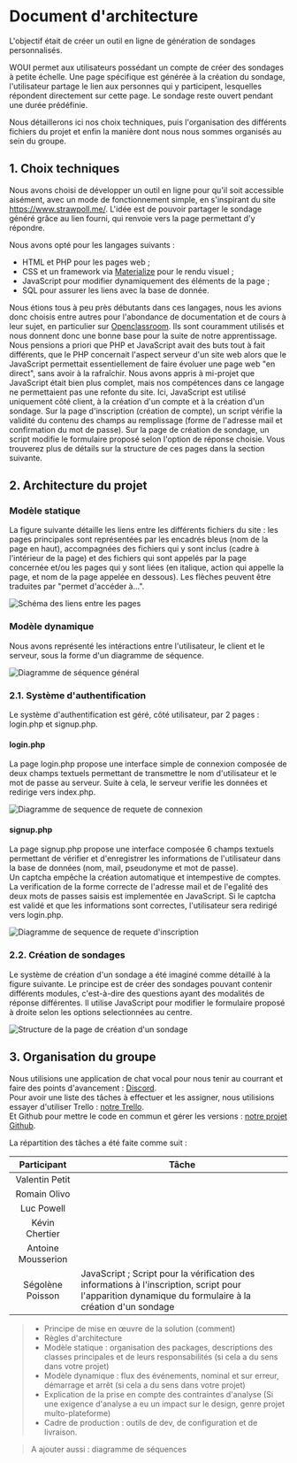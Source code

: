 # Document d'architecture
L'objectif était de créer un outil en ligne de génération de sondages personnalisés.

WOUI permet aux utilisateurs possédant un compte de créer des sondages à petite échelle. Une page spécifique est générée à la création du sondage, l'utilisateur partage le lien aux personnes qui y participent, lesquelles répondent directement sur cette page. Le sondage reste ouvert pendant une durée prédéfinie.

Nous détaillerons ici nos choix techniques, puis l'organisation des différents fichiers du projet et enfin la manière dont nous nous sommes organisés au sein du groupe.
## 1. Choix techniques
Nous avons choisi de développer un outil en ligne pour qu'il soit accessible aisément, avec un mode de fonctionnement simple, en s'inspirant du site <https://www.strawpoll.me/>. L'idée est de pouvoir partager le sondage généré grâce au lien fourni, qui renvoie vers la page permettant d'y répondre.

Nous avons opté pour les langages suivants :  
- HTML et PHP pour les pages web ;  
- CSS et un framework via [Materialize](https://materializecss.com/) pour le rendu visuel ;  
- JavaScript pour modifier dynamiquement des éléments de la page ;  
- SQL pour assurer les liens avec la base de donnée.

Nous étions tous à peu près débutants dans ces langages, nous les avions donc choisis entre autres pour l'abondance de documentation et de cours à leur sujet, en particulier sur [Openclassroom](https://openclassrooms.com/). Ils sont couramment utilisés et nous donnent donc une bonne base pour la suite de notre apprentissage.
Nous pensions a priori que PHP et JavaScript avait des buts tout à fait différents, que le PHP concernait l'aspect serveur d'un site web alors que le JavaScript permettait essentiellement de faire évoluer une page web "en direct", sans avoir à la rafraîchir. Nous avons appris à mi-projet que JavaScript était bien plus complet, mais nos compétences dans ce langage ne permettaient pas une refonte du site. Ici, JavaScript est utilisé uniquement côté client, à la création d'un compte et à la création d'un sondage. Sur la page d'inscription (création de compte), un script vérifie la validité du contenu des champs au remplissage (forme de l'adresse mail et confirmation du mot de passe). Sur la page de création de sondage, un script modifie le formulaire proposé selon l'option de réponse choisie. Vous trouverez plus de détails sur la structure de ces pages dans la section suivante.
## 2. Architecture du projet
### Modèle statique
La figure suivante détaille les liens entre les différents fichiers du site : les pages principales sont représentées par les encadrés bleus (nom de la page en haut), accompagnées des fichiers qui y sont inclus (cadre à l'intérieur de la page) et des fichiers qui sont appelés par la page concernée et/ou les pages qui y sont liées (en italique, action qui appelle la page, et nom de la page appelée en dessous). Les flèches peuvent être traduites par "permet d'accéder à...".

![Schéma des liens entre les pages](https://github.com/SegolenePoisson/ProjetL3/raw/master/info/img/liens_pages.jpg "Schéma des liens entre les pages")
### Modèle dynamique
Nous avons représenté les intéractions entre l'utilisateur, le client et le serveur, sous la forme d'un diagramme de séquence.

![Diagramme de séquence général](https://github.com/SegolenePoisson/ProjetL3/raw/master/info/img/DiagSéquenceWoui.png "Diagramme de séquence du générateur de sondage.")

### 2.1. Système d'authentification
Le système d'authentification est géré, côté utilisateur, par 2 pages : login.php et signup.php.
#### login.php
La page login.php propose une interface simple de connexion composée de deux champs textuels permettant de transmettre le nom d'utilisateur et le mot de passe au serveur. Suite à cela, le serveur verifie les données et redirige vers index.php.

![Diagramme de sequence de requete de connexion](https://github.com/SegolenePoisson/ProjetL3/raw/master/info/img/Diagramme_de_sequence_de_requete_de_connexion.png "Diagramme de sequence de requete de connexion")

#### signup.php
La page signup.php propose une interface composée 6 champs textuels permettant de vérifier et d'enregistrer les informations de l'utilisateur dans la base de données (nom, mail, pseudonyme et mot de passe).  
Un captcha empêche la création automatique et intempestive de comptes.  
La verification de la forme correcte de l'adresse mail et de l'egalité des deux mots de passes saisis est implementée en JavaScript.
Si le captcha est validé et que les informations sont correctes, l'utilisateur sera redirigé vers login.php.

![Diagramme de sequence de requete d'inscription](https://github.com/SegolenePoisson/ProjetL3/raw/master/info/img/Diagramme_de_sequence_de_requete_d'inscription.png "Diagramme de sequence de requete d'inscription")


### 2.2. Création de sondages
Le système de création d'un sondage a été imaginé comme détaillé à la figure suivante. Le principe est de créer des sondages pouvant contenir différents modules, c'est-à-dire des questions ayant des modalités de réponse différentes. Il utilise JavaScript pour modifier le formulaire proposé à droite selon les options selectionnées au centre.

![Structure de la page de création d'un sondage](https://github.com/SegolenePoisson/ProjetL3/raw/master/info/img/poll_modulaire.jpg "Structure de la page de création d'un sondage")

## 3. Organisation du groupe
Nous utilisions une application de chat vocal pour nous tenir au courrant et faire des points d'avancement : [Discord](https://discordapp.com/).  
Pour avoir une liste des tâches à effectuer et les assigner, nous utilisions essayer d'utiliser Trello : [notre Trello](https://trello.com/b/PUTqpnMR/woui).  
Et Github pour mettre le code en commun et gérer les versions : [notre projet Github](https://github.com/SegolenePoisson/ProjetL3/).

La répartition des tâches a été faite comme suit :

Participant | Tâche
:---: | ---
Valentin Petit |  
Romain Olivo | 
Luc Powell | 
Kévin Chertier | 
Antoine Mousserion | 
Ségolène Poisson | JavaScript ; Script pour la vérification des informations à l'inscription, script pour l'apparition dynamique du formulaire à la création d'un sondage

>- Principe de mise en œuvre de la solution (comment)
>- Règles d'architecture
>- Modèle statique : organisation des packages, descriptions des classes principales et de leurs responsabilités (si cela a du sens dans votre projet)
>- Modèle dynamique : flux des événements, nominal et sur erreur, démarrage et arrêt (si cela a du sens dans votre projet)
>- Explication de la prise en compte des contraintes d'analyse (Si une exigence d'analyse a eu un impact sur le design, genre projet multo-plateforme)
>- Cadre de production : outils de dev, de configuration et de livraison.

>A ajouter aussi : diagramme de séquences

